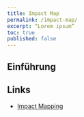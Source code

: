 ```yaml
---
title: Impact Map
permalink: /impact-map/
excerpt: “Lorem ipsum”
toc: true
published: false
---
```


## Einführung

## Links

* [Impact Mapping][1]

[1]:	https://www.impactmapping.org/ "Impact Mapping"